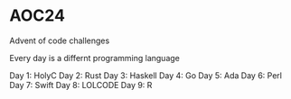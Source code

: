# AOC24
Advent of code challenges

Every day is a differnt programming language

Day 1: HolyC
Day 2: Rust
Day 3: Haskell
Day 4: Go
Day 5: Ada
Day 6: Perl
Day 7: Swift
Day 8: LOLCODE
Day 9: R
